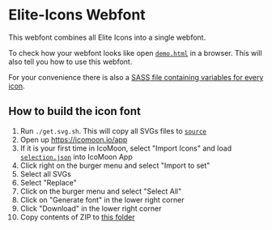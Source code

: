 # Elite-Icons Webfont

This webfont combines all Elite Icons into a single webfont.

To check how your webfont looks like open [`demo.html`](demo.html) in a browser. This will also tell you how to use this webfont.

For your convenience there is also a [SASS file containing variables for every icon](variables.scss).

## How to build the icon font

1. Run `./get.svg.sh`. This will copy all SVGs files to [`source`](source/)
2. Open up https://icomoon.io/app
2. If it is your first time in IcoMoon, select "Import Icons" and load [`selection.json`](selection.json) into IcoMoon App
3. Click right on the burger menu and select "Import to set"
4. Select all SVGs
5. Select "Replace"
6. Click on the burger menu and select "Select All"
7. Click on "Generate font" in the lower right corner
8. Click "Download" in the lower right corner
9. Copy contents of ZIP to [this folder](.)

